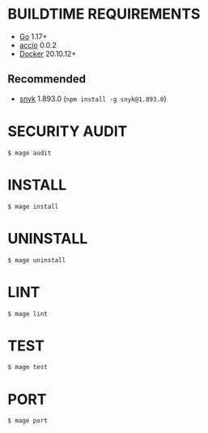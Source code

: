 # BUILDTIME REQUIREMENTS

* [Go](https://golang.org/) 1.17+
* [accio](https://github.com/mcandre/accio) 0.0.2
* [Docker](https://www.docker.com/) 20.10.12+

## Recommended

* [snyk](https://www.npmjs.com/package/snyk) 1.893.0 (`npm install -g snyk@1.893.0`)

# SECURITY AUDIT

```console
$ mage audit
```

# INSTALL

```console
$ mage install
```

# UNINSTALL

```console
$ mage uninstall
```

# LINT

```console
$ mage lint
```

# TEST

```console
$ mage test
```

# PORT

```console
$ mage port
```
